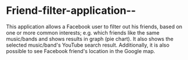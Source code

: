 Friend-filter-application--
===========================

This application allows a Facebook user to filter out his friends, based on one or more common interests; e.g. which friends like the same music/bands and shows results in graph (pie chart). It also shows the selected music/band's YouTube search result. Additionally,  it is also possible to see Facebook friend's location in the Google map.